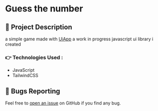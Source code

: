 # Guess the number

## 🎩 Project Description 

a simple game made with [UiApp](https://github.com/mwelwankuta/app-ui/) a work in progress javascript ui library i created


### 👉 Technologies Used :
 * JavaScript
 * TailwindCSS

<a id="bug"></a>
## 🐛 Bugs Reporting
Feel free to [open an issue](https://github.com/mwelwankuta/guess-the-number/issues) on GitHub if you find any bug.
